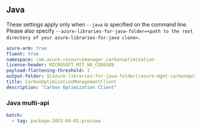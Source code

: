 ## Java

These settings apply only when `--java` is specified on the command line.
Please also specify `--azure-libraries-for-java-folder=<path to the root directory of your azure-libraries-for-java clone>`.

``` yaml $(java)
azure-arm: true
fluent: true
namespace: com.azure.resourcemanager.carbonoptimization
license-header: MICROSOFT_MIT_NO_CODEGEN
payload-flattening-threshold: 1
output-folder: $(azure-libraries-for-java-folder)/azure-mgmt-carbonoptimization
title: CarbonOptimizationManagementClient
description: "Carbon Optimization Client"
```

### Java multi-api

``` yaml $(java) && $(multiapi)
batch:
  - tag: package-2023-04-01-preview
```